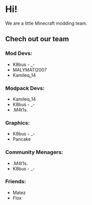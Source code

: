 # Hi!
We are a little Minecraft modding team.

## Chech out our team
### Mod Devs:
* K8bus - _-
* MALYMATI2007
* Kamileq_14
### Modpack Devs:
* Kamileq_14
* K8bus - _-
* .M4t1s.
### Graphics:
* K8bus - _-
* Pancake
### Community Menagers:
* .M4t1s.
* K8bus - _-
### Friends:
* Matez
* Flox
